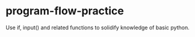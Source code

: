 # program-flow-practice
Use if, input() and related functions to solidify knowledge of basic python. 
